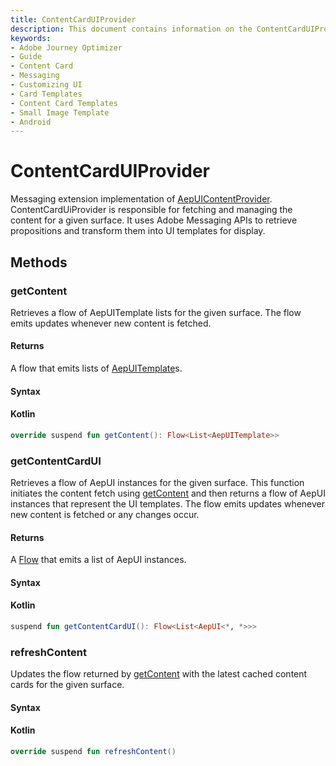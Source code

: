 ```yaml
---
title: ContentCardUIProvider
description: This document contains information on the ContentCardUIProvider interface.
keywords:
- Adobe Journey Optimizer
- Guide
- Content Card
- Messaging
- Customizing UI
- Card Templates
- Content Card Templates
- Small Image Template
- Android
---
```


# ContentCardUIProvider

Messaging extension implementation of [AepUIContentProvider](./aepuicontentprovider.md). ContentCardUiProvider is responsible for fetching and managing the content for a given surface. It uses Adobe Messaging APIs to retrieve propositions and transform them into UI templates for display.

## Methods

### getContent

Retrieves a flow of AepUITemplate lists for the given surface. The flow emits updates whenever new content is fetched.

#### Returns

A flow that emits lists of  [AepUITemplate](../ui-models/aepuitemplate.md)s.

#### Syntax

<CodeBlock slots="heading, code" repeat="1" languages="Kotlin" />

#### Kotlin

```kotlin
override suspend fun getContent(): Flow<List<AepUITemplate>>
```

### getContentCardUI

Retrieves a flow of AepUI instances for the given surface. This function initiates the content fetch using [getContent](#getcontent) and then returns a flow of AepUI instances that represent the UI templates. The flow emits updates whenever new content is fetched or any changes occur.

#### Returns

A [Flow](https://developer.android.com/kotlin/flow) that emits a list of AepUI instances.

#### Syntax

<CodeBlock slots="heading, code" repeat="1" languages="Kotlin" />

#### Kotlin

```kotlin
suspend fun getContentCardUI(): Flow<List<AepUI<*, *>>>
```

### refreshContent

Updates the flow returned by [getContent](#getContent) with the latest cached content cards for the given surface.

#### Syntax

<CodeBlock slots="heading, code" repeat="1" languages="Kotlin" />

#### Kotlin

```kotlin
override suspend fun refreshContent()
```

